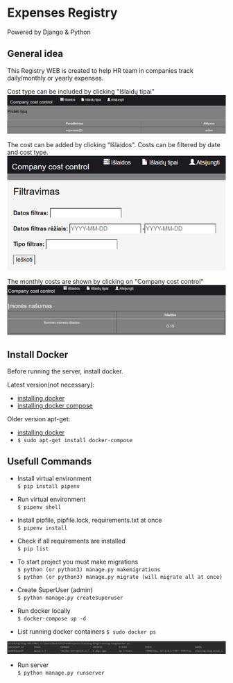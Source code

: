 # Expenses Registry
Powered by Django & Python

## General idea
This Registry WEB is created to help HR team in companies track daily/monthly or yearly expenses.

Cost type can be included by clicking "Išlaidų tipai"
![Alt text](registry/img/Type.png?raw=true "Type List")

The cost can be added by clicking "Išlaidos". Costs can be filtered by date and cost type.
![Alt text](registry/img/Filter1.png?raw=true "Filter List")

The monthly costs are shown by clicking on "Company cost control"
![Alt text](registry/img/MonthlyCosts.png?raw=true "Monthly costs")


## Install Docker

Before running the server, install docker.

Latest version(not necessary):
* [installing docker](https://www.digitalocean.com/community/tutorials/how-to-install-and-use-docker-on-ubuntu-18-04)
* [installing docker compose](https://docs.docker.com/compose/install/)

Older version apt-get:
* [installing docker](https://www.digitalocean.com/community/tutorials/how-to-install-and-use-docker-on-ubuntu-18-04)
* `$ sudo apt-get install docker-compose`

## Usefull Commands

* Install virtual environment<br />
`$ pip install pipenv`

* Run virtual environment<br />
`$ pipenv shell`

* Install pipfile, pipfile.lock, requirements.txt at once<br />
`$ pipenv install`

* Check if all requirements are installed<br />
`$ pip list`

* To start project you must make migrations<br />
`$ python (or python3) manage.py makemigrations`<br />
`$ python (or python3) manage.py migrate (will migrate all at once)`

* Create SuperUser (admin)<br />
`$ python manage.py createsuperuser`

* Run docker locally<br />
`$ docker-compose up -d`

* List running docker containers
`$ sudo docker ps`

![Alt text](registry/img/Container.png?raw=true "Container List")

* Run server<br />
`$ python manage.py runserver`
